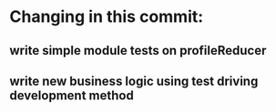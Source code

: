 # Changing in this commit:

## write simple module tests on profileReducer
## write new business logic using test driving development method